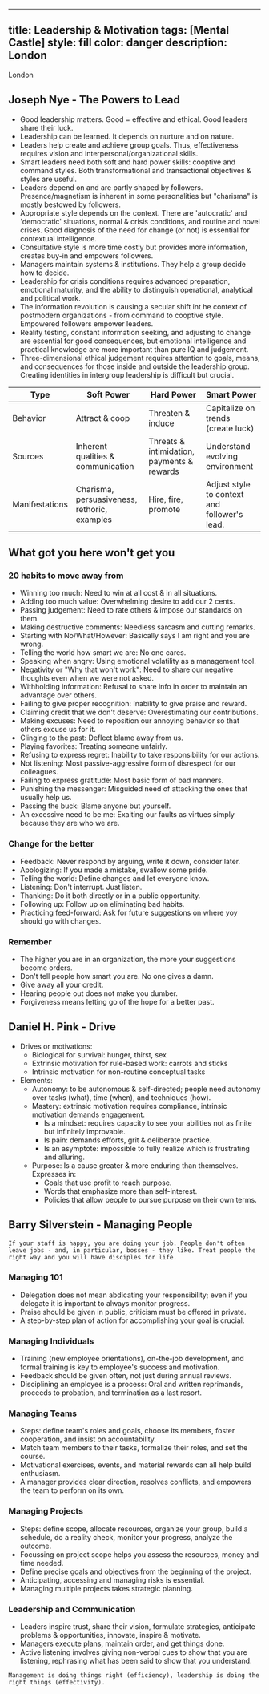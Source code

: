 
---
title: Leadership & Motivation
tags: [Mental Castle]
style: fill
color: danger
description: London
---

London

## Joseph Nye - The Powers to Lead

- Good leadership matters. Good = effective and ethical. Good leaders share their luck.
- Leadership can be learned. It depends on nurture and on nature.
- Leaders help create and achieve group goals. Thus, effectiveness requires vision and interpersonal/organizational skills.
- Smart leaders need both soft and hard power skills: cooptive and command styles. Both transformational and transactional objectives & styles are useful. 
- Leaders depend on and are partly shaped by followers. Presence/magnetism is inherent in some personalities but "charisma" is mostly bestowed by followers. 
- Appropriate style depends on the context. There are 'autocratic' and 'democratic' situations, normal & crisis conditions, and routine and novel crises. Good diagnosis of the need for change (or not) is essential for contextual intelligence.
- Consultative style is more time costly but provides more information, creates buy-in and empowers followers.
- Managers maintain systems & institutions. They help a group decide how to decide.
- Leadership for crisis conditions requires advanced preparation, emotional maturity, and the ability to distinguish operational, analytical and political work.
- The information revolution is causing a secular shift int he context of postmodern organizations - from command to cooptive style. Empowered followers empower leaders.
- Reality testing, constant information seeking, and adjusting to change are essential for good consequences, but emotional intelligence and practical knowledge are more important than pure IQ and judgement.
- Three-dimensional ethical judgement requires attention to goals, means, and consequences for those inside and outside the leadership group. Creating identities in intergroup leadership is difficult but crucial.

| Type           | Soft Power                                   | Hard Power                                 | Smart Power                                  |
| -------------- | -------------------------------------------- | ------------------------------------------ | -------------------------------------------- |
| Behavior       | Attract & coop                               | Threaten & induce                          | Capitalize on trends (create luck)           |
| Sources        | Inherent qualities & communication           | Threats & intimidation, payments & rewards | Understand evolving environment              |
| Manifestations | Charisma, persuasiveness, rethoric, examples | Hire, fire, promote                        | Adjust style to context and follower's lead. |

## What got you here won't get you 

### 20 habits to move away from

- Winning too much: Need to win at all cost & in all situations.
- Adding too much value: Overwhelming desire to add our 2 cents.
- Passing judgement: Need to rate others & impose our standards on them.
- Making destructive comments: Needless sarcasm and cutting remarks.
- Starting with No/What/However: Basically says I am right and you are wrong.
- Telling the world how smart we are: No one cares.
- Speaking when angry: Using emotional volatility as a management tool.
- Negativity or "Why that won't work": Need to share our negative thoughts even when we were not asked.
- Withholding information: Refusal to share info in order to maintain an advantage over others.
- Failing to give proper recognition: Inability to give praise and reward.
- Claiming credit that we don't deserve: Overestimating our contributions.
- Making excuses: Need to reposition our annoying behavior so that others excuse us for it.
- Clinging to the past: Deflect blame away from us.
- Playing favorites: Treating someone unfairly.
- Refusing to express regret: Inability to take responsibility for our actions. 
- Not listening: Most passive-aggressive form of disrespect for our colleagues.
- Failing to express gratitude: Most basic form of bad manners.
- Punishing the messenger: Misguided need of attacking the ones that usually help us.
- Passing the buck: Blame anyone but yourself.
- An excessive need to be me: Exalting our faults as virtues simply because they are who we are.

### Change for the better

- Feedback: Never respond by arguing, write it down, consider later. 
- Apologizing: If you made a mistake, swallow some pride.
- Telling the world: Define changes and let everyone know.
- Listening: Don't interrupt. Just listen.
- Thanking: Do it both directly or in a public opportunity.
- Following up: Follow up on eliminating bad habits.
- Practicing feed-forward: Ask for future suggestions on where yoy should go with changes.

### Remember

- The higher you are in an organization, the more your suggestions become orders.
- Don't tell people how smart you are. No one gives a damn.
- Give away all your credit.
- Hearing people out does not make you dumber.
- Forgiveness means letting go of the hope for a better past.

## Daniel H. Pink - Drive

- Drives or motivations:
  - Biological for survival: hunger, thirst, sex
  - Extrinsic motivation for rule-based work: carrots and sticks
  - Intrinsic motivation for non-routine conceptual tasks
- Elements:
  - Autonomy: to be autonomous & self-directed; people need autonomy over tasks (what), time (when), and techniques (how).
  - Mastery: extrinsic motivation requires compliance, intrinsic motivation demands engagement.
    - Is a mindset: requires capacity to see your abilities not as finite but infinitely improvable.
    - Is pain: demands efforts, grit & deliberate practice.
    - Is an asymptote: impossible to fully realize which is frustrating and alluring.
  - Purpose: Is a cause greater & more enduring than themselves. Expresses in:
    - Goals that use profit to reach purpose.
    - Words that emphasize more than self-interest.
    - Policies that allow people to pursue purpose on their own terms.

## Barry Silverstein - Managing People

`If your staff is happy, you are doing your job. People don't often leave jobs - and, in particular, bosses - they like. Treat people the right way and you will have disciples for life.`

### Managing 101

- Delegation does not mean abdicating your responsibility; even if you delegate it is important to always monitor progress.
- Praise should be given in public, criticism must be offered in private.
- A step-by-step plan of action for accomplishing your goal is crucial.

### Managing Individuals

- Training (new employee orientations), on-the-job development, and formal training is key to employee's success and motivation.
- Feedback should be given often, not just during annual reviews.
- Disciplining an employee is a process: Oral and written reprimands, proceeds to probation, and termination as a last resort.

### Managing Teams

- Steps: define team's roles and goals, choose its members, foster cooperation, and insist on accountability.
- Match team members to their tasks, formalize their roles, and set the course.
- Motivational exercises, events, and material rewards can all help build enthusiasm.
- A manager provides clear direction, resolves conflicts, and empowers the team to perform on its own.

### Managing Projects

- Steps: define scope, allocate resources, organize your group, build a schedule, do a reality check, monitor your progress, analyze the outcome.
- Focussing on project scope helps you assess the resources, money and time needed.
- Define precise goals and objectives from the beginning of the project. 
- Anticipating, accessing and managing risks is essential.
- Managing multiple projects takes strategic planning.

### Leadership and Communication

- Leaders inspire trust, share their vision, formulate strategies, anticipate problems & opportunities, innovate, inspire & motivate.
- Managers execute plans, maintain order, and get things done.
- Active listening involves giving non-verbal cues to show that you are listening, rephrasing what has been said to show that you understand.

`Management is doing things right (efficiency), leadership is doing the right things (effectivity).`